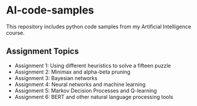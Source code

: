 # AI-code-samples
This repository includes python code samples from my Artificial Intelligence course.

## Assignment Topics
- Assignment 1: Using different heuristics to solve a fifteen puzzle
- Assignment 2: Minimax and alpha-beta pruning
- Assignment 3: Bayesian networks
- Assignment 4: Neural networks and machine learning
- Assignment 5: Markov Decision Processes and Q-learning
- Assignment 6: BERT and other natural language processing tools

